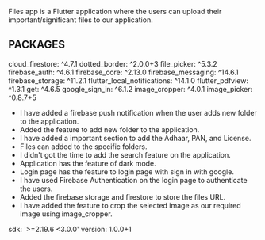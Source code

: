 Files app is a Flutter application where the users can upload their important/significant files to our application. 

PACKAGES
---------------------
cloud_firestore: ^4.7.1
dotted_border: ^2.0.0+3
file_picker: ^5.3.2
firebase_auth: ^4.6.1
firebase_core: ^2.13.0
firebase_messaging: ^14.6.1
firebase_storage: ^11.2.1
flutter_local_notifications: ^14.1.0
flutter_pdfview: ^1.3.1
get: ^4.6.5
google_sign_in: ^6.1.2
image_cropper: ^4.0.1
image_picker: ^0.8.7+5 

* I have added a firebase push notification when the user adds new folder to the application.
* Added the feature to add new folder to the application.
* I have added a important section to add the Adhaar, PAN, and License.
* Files can added to the specific folders.
* I didn't got the time to add the search feature on the application.
* Application has the feature of dark mode.
* Login page has the feature to login page with sign in with google.
* I have used Firebase Authentication on the login page to authenticate the users.
* Added the firebase storage and firestore to store the files URL.
* I have added the feature to crop the selected image as our required image using image_cropper.

sdk: '>=2.19.6 <3.0.0'
version: 1.0.0+1
